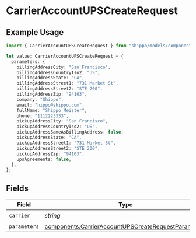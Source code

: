 # CarrierAccountUPSCreateRequest

## Example Usage

```typescript
import { CarrierAccountUPSCreateRequest } from "shippo/models/components";

let value: CarrierAccountUPSCreateRequest = {
  parameters: {
    billingAddressCity: "San Francisco",
    billingAddressCountryIso2: "US",
    billingAddressState: "CA",
    billingAddressStreet1: "731 Market St",
    billingAddressStreet2: "STE 200",
    billingAddressZip: "94103",
    company: "Shippo",
    email: "hippo@shippo.com",
    fullName: "Shippo Meister",
    phone: "1112223333",
    pickupAddressCity: "San Francisco",
    pickupAddressCountryIso2: "US",
    pickupAddressSameAsBillingAddress: false,
    pickupAddressState: "CA",
    pickupAddressStreet1: "731 Market St",
    pickupAddressStreet2: "STE 200",
    pickupAddressZip: "94103",
    upsAgreements: false,
  },
};
```

## Fields

| Field                                                                                                                      | Type                                                                                                                       | Required                                                                                                                   | Description                                                                                                                |
| -------------------------------------------------------------------------------------------------------------------------- | -------------------------------------------------------------------------------------------------------------------------- | -------------------------------------------------------------------------------------------------------------------------- | -------------------------------------------------------------------------------------------------------------------------- |
| `carrier`                                                                                                                  | *string*                                                                                                                   | :heavy_check_mark:                                                                                                         | N/A                                                                                                                        |
| `parameters`                                                                                                               | [components.CarrierAccountUPSCreateRequestParameters](../../models/components/carrieraccountupscreaterequestparameters.md) | :heavy_minus_sign:                                                                                                         | N/A                                                                                                                        |